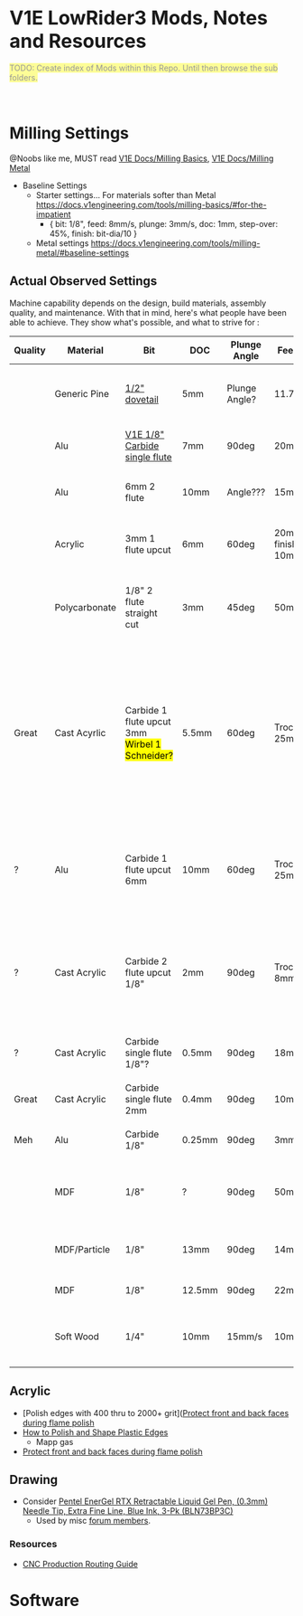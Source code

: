 # <big>V1E LowRider3 Mods, Notes and Resources</big>

<mark style="opacity:0.4">
TODO: Create index of Mods within this Repo.  Until then browse the sub folders.</mark>
<br/><br/><br/>

# Milling Settings
@Noobs like me, MUST read [V1E Docs/Milling Basics](https://docs.v1engineering.com/tools/milling-basics/), [V1E Docs/Milling Metal](https://docs.v1engineering.com/tools/milling-metal/)
- Baseline Settings
  - Starter settings...  For materials softer than Metal https://docs.v1engineering.com/tools/milling-basics/#for-the-impatient
    - { bit: 1/8", feed: 8mm/s, plunge: 3mm/s, doc: 1mm, step-over: 45%, finish: bit-dia/10 } 
  - Metal settings https://docs.v1engineering.com/tools/milling-metal/#baseline-settings


## Actual Observed Settings
Machine capability depends on the design, build materials, assembly quality, and maintenance.  With that in mind, here's what people have been able to achieve.  They show  what's possible, and what to strive for :

|Quality|Material|Bit|DOC|Plunge Angle|Feed XY|Feed Z|RPM/Speed|Coolant|Notes / Source |
| --- | --- | --- | --- | --- | --- | --- | --- | --- | --- |
||Generic Pine|[1/2" dovetail](https://www.ecotools.be/hm-zwaluwstaartfrees-12-7-mm)|5mm|Plunge Angle?|11.7mm/s|3mm/s|Katsu 4|| @Olivier <br/>- Conventional + Climb milling<br/>- https://forum.v1e.com/t/how-to-work-out-milling-settings/39117/13?u=azab2c|
||
||Alu|[V1E 1/8" Carbide single flute](https://www.v1e.com/products/carbide-single-flute)|7mm|90deg|20mm/s|4mm/s|12K-15K|25psi air + hint of IPA|Trochoidal Milling: Stepover 10% Width: 50% Oscillation: 0<br/>https://youtu.be/wTbvzWy-f1o |
||
||Alu|6mm 2 flute|10mm|Angle???|15mm/s|4mm/s|Speed???|Coolant???|@ Tokoloshe, <br/>- Video https://www.youtube.com/watch?v=d00vYzRvVSI |
||
||Acrylic|3mm 1 flute upcut|6mm|60deg|20mm/s, finish: 10mm/s|2mm/s|Makita/Katsu 1 = lowest|None|@Olivier [Acylic on LR2](https://forum.v1e.com/t/acrylic-on-lr2/33034/29?u=azab2c)<br/>- step-over: 30%, trochoidal-stepover : 20%, trochoidal-width: 50%, oscillation: 0.05mm
||
||Polycarbonate|1/8" 2 flute straight cut|3mm|45deg|50mm/s|13mm/s|???||@jjwharris<br/>- Video @ https://www.youtube.com/watch?v=U8_uKYhMN8c<br/>- https://forum.v1e.com/t/cutting-polycarbonate/6869/7?u=azab2c
||
|Great|Cast Acyrlic|Carbide 1 flute upcut 3mm<br/><mark>Wirbel 1 Schneider?</mark>|5.5mm|60deg|Troch 25mm/s|Troch 7.5mm/s|10K (Makita Lowest setting)|NA|@ Tokoloshe step-over:75%,trochoidal-stepover:20%,trochoidal-width:50%, oscillation:0mm , <br/>- Video @ https://forum.v1e.com/t/control-box-for-the-open-cnc-shield-2/36611?u=azab2c <br/>- https://forum.v1e.com/t/der-froschkonig-lowrider-3-in-oldenburg-germany/35897/91?u=azab2c <br/>- https://forum.v1e.com/t/first-acrylic-cut-advice-please/27712/26?u=azab2c
||
|?|Alu|Carbide 1 flute upcut 6mm|10mm|60deg|Troch 25mm/s|Troch 7.5mm/s|10K (Makita Lowest setting)|NA|@ Tokoloshe step-over:<mark>???%</mark>,trochoidal-stepover:<mark>???%</mark>,trochoidal-width:50%, oscillation:0mm, <br/>- https://forum.v1e.com/t/der-froschkonig-lowrider-3-in-oldenburg-germany/35897/91?u=azab2c
||
|?|Cast Acrylic|Carbide 2 flute upcut 1/8"|2mm|90deg|Troch 8mm/s|Troch 1.6mm/s|7K|NA|@ barry99705 step-over:30%, trochoidal-step:20%, trochoidal-width:50%,oscillation: 0.05mm ?<br/>- https://www.youtube.com/watch?v=KtqhBiFaDpQ&t=396s <br/>- https://forum.v1e.com/t/acrylic-troubleshooting/5283/21?u=azab2c 
||
|?|Cast Acrylic|Carbide single flute 1/8"?|0.5mm|90deg|18mm/s|?|8.5K|?|https://forum.v1e.com/t/bits-for-cutting-abs-pc-plastic-at-1-8-inch-thickness/21278/5?u=azab2c
||
|Great|Cast Acrylic|Carbide single flute 2mm|0.4mm|90deg|10mm/s|3mm/s|5k|NA|https://forum.v1e.com/t/first-acrylic-cut-advice-please/27712/9?u=azab2c
||
|Meh|Alu|Carbide 1/8"|0.25mm|90deg|3mm/ms||10K|WD-40| https://forum.v1e.com/t/aluminum-plates-for-lr3-speeds-and-feeds/33094/6 |
||
||MDF|1/8"|?|90deg|50mm/s||||https://forum.v1e.com/t/lowrider-maximum-speeds-and-feeds-depends-cut-deep-with-slow-feeds-to-max-cut-volume/29228/3
||
||MDF/Particle|1/8"|13mm|90deg|14mm/s|4mm/s|20k|NA|Topic includes Ryan's profiles https://forum.v1e.com/t/doing-some-more-speed-testing/34972/4?u=azab2c
||
||MDF|1/8"|12.5mm|90deg|22mm/s||7k|NA|https://forum.v1e.com/t/lr3-speed/34613/4?u=azab2c
||
||Soft Wood|1/4"|10mm|15mm/s|10mm|||NA|https://forum.v1e.com/t/lowrider-maximum-speeds-and-feeds-depends-cut-deep-with-slow-feeds-to-max-cut-volume/29228/12

## Acrylic

- [Polish edges with 400 thru to 2000+ grit]([Protect front and back faces during flame polish](https://forum.v1e.com/t/acrylic-on-lr2/33034/32?u=azab2c)
- [How to Polish and Shape Plastic Edges](https://www.youtube.com/watch?v=QhAXbA2lmnE)
  - Mapp gas
- [Protect front and back faces during flame polish](https://forum.v1e.com/t/acrylic-on-lr2/33034/32?u=azab2c)

## Drawing
- Consider [Pentel EnerGel RTX Retractable Liquid Gel Pen, (0.3mm) Needle Tip, Extra Fine Line, Blue Ink, 3-Pk (BLN73BP3C)](https://www.amazon.com/gp/product/B01NAVDLI5)
  - Used by misc [forum members](https://forum.v1e.com/t/another-florida-build-lr3-2/38080/185?u=azab2c).

### Resources
- [CNC Production Routing Guide](https://forum.v1e.com/t/acrylic-troubleshooting/5283/4?u=azab2c)


# Software
